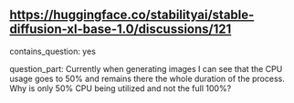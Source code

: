 ## https://huggingface.co/stabilityai/stable-diffusion-xl-base-1.0/discussions/121

contains_question: yes

question_part: Currently when generating images I can see that the CPU usage goes to 50% and remains there the whole duration of the process. Why is only 50% CPU being utilized and not the full 100%?